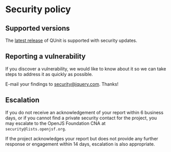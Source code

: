 # Security policy

## Supported versions

The [latest release](https://qunitjs.com/#current-release) of QUnit is supported with security updates.

## Reporting a vulnerability

If you discover a vulnerability, we would like to know about it so we can take steps to address it as quickly as possible.

E-mail your findings to security@jquery.com. Thanks! 

## Escalation

If you do not receive an acknowledgement of your report within 6 business days, or if you cannot find a private security contact for the project, you may escalate to the OpenJS Foundation CNA at `security@lists.openjsf.org`.

If the project acknowledges your report but does not provide any further response or engagement within 14 days, escalation is also appropriate.
